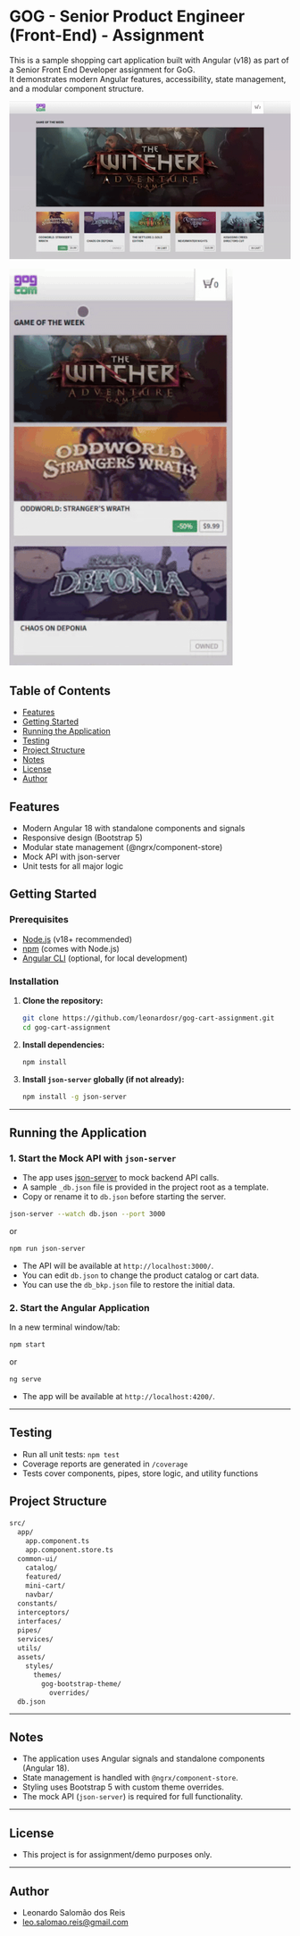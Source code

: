 # GOG - Senior Product Engineer (Front-End) - Assignment

This is a sample shopping cart application built with Angular (v18) as part of a Senior Front End Developer assignment for GoG.  
It demonstrates modern Angular features, accessibility, state management, and a modular component structure.

![App Demo Desktop](src/assets/docs/desktop.gif)

![App Demo Mobile](src/assets/docs/mobile.gif)

## Table of Contents

- [Features](#features)
- [Getting Started](#getting-started)
- [Running the Application](#running-the-application)
- [Testing](#testing)
- [Project Structure](#project-structure)
- [Notes](#notes)
- [License](#license)
- [Author](#author)

## Features

- Modern Angular 18 with standalone components and signals
- Responsive design (Bootstrap 5)
- Modular state management (@ngrx/component-store)
- Mock API with json-server
- Unit tests for all major logic

## Getting Started

### Prerequisites

- [Node.js](https://nodejs.org/) (v18+ recommended)
- [npm](https://www.npmjs.com/) (comes with Node.js)
- [Angular CLI](https://angular.io/cli) (optional, for local development)

### Installation

1. **Clone the repository:**
    ```sh
    git clone https://github.com/leonardosr/gog-cart-assignment.git
    cd gog-cart-assignment
    ```

2. **Install dependencies:**
    ```sh
    npm install
    ```

3. **Install `json-server` globally (if not already):**
    ```sh
    npm install -g json-server
    ```

---

## Running the Application

### 1. Start the Mock API with `json-server`

- The app uses [json-server](https://github.com/typicode/json-server) to mock backend API calls.  
- A sample `_db.json` file is provided in the project root as a template.  
- Copy or rename it to `db.json` before starting the server.  

```sh
json-server --watch db.json --port 3000
```
or
```sh
npm run json-server
```

- The API will be available at `http://localhost:3000/`.
- You can edit `db.json` to change the product catalog or cart data.
- You can use the `db_bkp.json` file to restore the initial data.

### 2. Start the Angular Application

In a new terminal window/tab:

```sh
npm start
```
or
```sh
ng serve
```

- The app will be available at `http://localhost:4200/`.

---

## Testing

- Run all unit tests: `npm test`
- Coverage reports are generated in `/coverage`
- Tests cover components, pipes, store logic, and utility functions

## Project Structure

```
src/
  app/
    app.component.ts
    app.component.store.ts
  common-ui/
    catalog/
    featured/
    mini-cart/
    navbar/
  constants/
  interceptors/
  interfaces/
  pipes/
  services/
  utils/
  assets/
    styles/
      themes/
        gog-bootstrap-theme/
          overrides/
  db.json
```

---

## Notes

- The application uses Angular signals and standalone components (Angular 18).
- State management is handled with `@ngrx/component-store`.
- Styling uses Bootstrap 5 with custom theme overrides.
- The mock API (`json-server`) is required for full functionality.

---

## License

- This project is for assignment/demo purposes only.

---

## Author

- Leonardo Salomão dos Reis
- leo.salomao.reis@gmail.com
